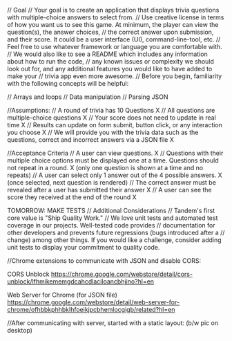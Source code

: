 // Goal
// Your goal is to create an application that displays trivia questions with multiple-choice answers to select from.
// Use creative license in terms of how you want us to see this game. At minimum, the player can view the question(s), the answer choices, 
// the correct answer upon submission, and their score. It could be a user interface (UI), command-line-tool, etc. 
// Feel free to use whatever framework or language you are comfortable with.
// We would also like to see a README which includes any information about how to run the code, 
// any known issues or complexity we should look out for, and any additional features you would like to have added to make your 
// trivia app even more awesome.
// Before you begin, familiarity with the following concepts will be helpful:

// Arrays and loops 
// Data manipulation 
// Parsing JSON

//Assumptions:
// A round of trivia has 10 Questions X
// All questions are multiple-choice questions X
// Your score does not need to update in real time X 
// Results can update on form submit, button click, or any interaction you choose X
// We will provide you with the trivia data such as the questions, correct and incorrect answers via a JSON file X

//Acceptance Criteria
// A user can view questions. X
// Questions with their multiple choice options must be displayed one at a time. Questions should not repeat in a round. X (only one question is shown at a time and no repeats)
// A user can select only 1 answer out of the 4 possible answers. X (once selected, next question is rendered)
// The correct answer must be revealed after a user has submitted their answer X
// A user can see the score they received at the end of the round X


TOMORROW: MAKE TESTS
// Additional Considerations
// Tandem's first core value is "Ship Quality Work." 
// We love unit tests and automated test coverage in our projects. Well-tested code provides 
// documentation for other developers and prevents future regressions (bugs introduced after a 
// change) among other things. If you would like a challenge, consider adding unit tests to display your commitment to quality code.



//Chrome extensions to communicate with JSON and disable CORS:

CORS Unblock
https://chrome.google.com/webstore/detail/cors-unblock/lfhmikememgdcahcdlaciloancbhjino?hl=en

Web Server for Chrome (for JSON file)
https://chrome.google.com/webstore/detail/web-server-for-chrome/ofhbbkphhbklhfoeikjpcbhemlocgigb/related?hl=en

//After communicating with server, started with a static layout: (b/w pic on desktop)